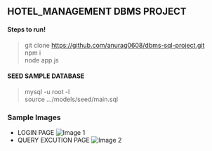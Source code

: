 ## HOTEL_MANAGEMENT DBMS PROJECT

#### Steps to run!

> git clone https://github.com/anurag0608/dbms-sql-project.git <br />
> npm i <br />
> node app.js

#### SEED SAMPLE DATABASE

> mysql -u root -l  <br />
> source .../models/seed/main.sql

### Sample Images
-  LOGIN PAGE
![Image 1](https://github.com/anurag0608/dbms-sql-project/blob/master/ss/1.png)
-  QUERY EXCUTION PAGE
![Image 2](https://github.com/anurag0608/dbms-sql-project/blob/master/ss/2.png)
